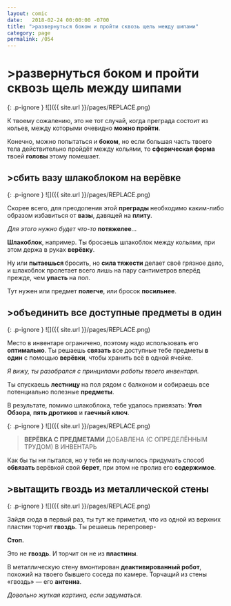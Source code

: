 ```yaml
---
layout: comic
date:   2018-02-24 00:00:00 -0700
title: ">развернуться боком и пройти сквозь щель между шипами"
category: page
permalink: /054
---
```

# >развернуться боком и пройти сквозь щель между шипами

{: .p-ignore }
![]({{ site.url }}/pages/REPLACE.png)

К твоему сожалению, это не тот случай, когда преграда состоит из кольев, между которыми очевидно <strong>можно пройти</strong>.

Конечно, можно попытаться и <strong>боком</strong>, но если большая часть твоего тела действительно пройдёт между кольями, то <strong>сферическая форма</strong> твоей <strong>головы </strong>этому помешает.

## >сбить вазу шлакоблоком на верёвке

{: .p-ignore }
![]({{ site.url }}/pages/REPLACE.png)

Скорее всего, для преодоления этой <strong>преграды </strong>необходимо каким-либо образом избавиться от <strong>вазы</strong>, давящей на <strong>плиту</strong>.

<em>Для этого нужно будет что-то</em> <strong>потяжелее</strong>…

<strong>Шлакоблок</strong>, например. Ты бросаешь шлакоблок между кольями, при этом держа в руках <strong>верёвку</strong>.

Ну или <strong>пытаешься </strong>бросить, но <strong>сила тяжести</strong> делает своё грязное дело, и шлакоблок пролетает всего лишь на пару сантиметров вперёд прежде, чем <strong>упасть </strong>на пол.

Тут нужен или предмет <strong>полегче</strong>, или бросок <strong>посильнее</strong>.

## >объединить все доступные предметы в один

{: .p-ignore }
![]({{ site.url }}/pages/REPLACE.png)

Место в инвентаре ограничено, поэтому надо использовать его <strong>оптимально</strong>. Ты решаешь <strong>связать </strong>все доступные тебе предметы <strong>в один</strong> с помощью <strong>верёвки</strong>, чтобы хранить всё в одной ячейке.

<em>Я вижу, ты разобрался с принципами работы твоего инвентаря.</em>

Ты спускаешь <strong>лестницу </strong>на пол рядом с балконом и собираешь все потенциально полезные <strong>предметы</strong>.

В результате, помимо шлакоблока, тебе удалось привязать: <strong>Угол Обзора</strong>, <strong>пять дротиков</strong> и <strong>гаечный ключ</strong>.

{: .p-ignore }
![]({{ site.url }}/pages/REPLACE.png)

<blockquote><strong>ВЕРЁВКА С ПРЕДМЕТАМИ </strong>ДОБАВЛЕНА (С ОПРЕДЕЛЁННЫМ ТРУДОМ) В ИНВЕНТАРЬ</blockquote>

Как бы ты ни пытался, но у тебя не получилось придумать способ <strong>обвязать </strong>верёвкой свой <strong>берет</strong>, при этом не пролив его <strong>содержимое</strong>.

## >вытащить гвоздь из металлической стены

{: .p-ignore }
![]({{ site.url }}/pages/REPLACE.png)

Зайдя сюда в первый раз, ты тут же приметил, что из одной из верхних пластин торчит <strong>гвоздь</strong>. Ты решаешь перепровер-

<strong>Стоп.</strong> 

Это не <strong>гвоздь</strong>. И торчит он не из <strong>пластины</strong>.

В металлическую стену вмонтирован <strong>деактивированный робот</strong>, похожий на твоего бывшего соседа по камере. Торчащий из стены «гвоздь» — его <strong>антенна</strong>.

<em>Довольно жуткая картина, если задуматься.</em>
